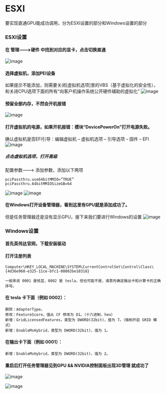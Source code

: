 # ESXI

要实现直通GPU能成功调用，分为ESXI设置的部分和Windows设置的部分

### ESXI设置

#### 在 管理--->硬件 中找到对应的显卡，点击切换直通
![image](https://user-images.githubusercontent.com/59044398/233246550-7d49d7f2-0724-4f40-9973-1f65215edfa8.png)

#### 选择虚拟机，添加PEI设备
如果提示不能添加，则需要关闭[虚拟机选项]里的VBS（基于虚拟化的安全性），和关闭CPU选项下面的所有“向客户机操作系统公开硬件辅助的虚拟化”
![image](https://user-images.githubusercontent.com/59044398/233247037-b87ea43a-e592-4dc7-9acb-e5b1af20ce25.png)

#### 预留全部内存，不然会开机报错
![image](https://user-images.githubusercontent.com/59044398/233248116-0920842e-311c-4104-907f-e1035d8da6a5.png)

#### 打开虚拟机的电源，如果开机报错：模块“DevicePowerOn”打开电源失败。

确认虚拟机是否EFI引导：编辑虚拟机 – 虚拟机选项 – 引导选项 – 固件 – EFI
![image](https://user-images.githubusercontent.com/59044398/233249115-9fc180de-4cbc-4f53-a9e5-b38086daecb2.png)

##### 点击虚拟机选项，打开高级

配置参数---> 添加参数，添加以下两项
```
pciPassthru.use64bitMMIO=”TRUE”
pciPassthru.64bitMMIOSizeGB=64
```
![image](https://user-images.githubusercontent.com/59044398/233247188-c2577a7c-c126-49ce-a583-b058e2ee26bb.png)
![image](https://user-images.githubusercontent.com/59044398/233247965-0f7ee717-f8dd-4cdc-99f3-924ab88f493b.png)

#### 在Windows打开设备管理器，看到这里有GPU就是添加成功了。
但是任务管理器还是没有显示GPU，接下来我们要进行Windows的设置
![image](https://user-images.githubusercontent.com/59044398/233249523-b2a4219d-16c6-48ba-b963-2da7d3b1d4a3.png)


### Windows设置

#### 首先英伟达官网，下载安装驱动

#### 打开注册列表
```
Computer\HKEY_LOCAL_MACHINE\SYSTEM\CurrentControlSet\Control\Class\{4d36e968-e325-11ce-bfc1-08002be10318}

一般来说 0001 是核显，0002 是 tesla，但也可能不是，请首先确定输出卡和计算卡的正确序号。
```

#### 在 tesla 卡下面（例如 0002）：
```
删除：AdapterType。
修改：FeatureScore，值从 CF 修改为 D1。（十六进制，hex）
新增：GridLicensedFeatures，类型为 DWORD(32bit)，值为 7。（强制开启 GRID 模式）
新增：EnableMsHybrid，类型为 DWORD(32bit)，值为 1。
```

#### 在输出卡下面（例如 0001）：
```
新增：EnableMsHybrid，类型为 DWORD(32bit)，值为 2。
```
#### 重启后打开任务管理器见到GPU && NVIDIA控制面板出现3D管理 就成功了 

![image](https://user-images.githubusercontent.com/59044398/233297713-63c1f00a-ad61-4894-8f01-09a5cad64002.png)

![image](https://user-images.githubusercontent.com/59044398/233297924-e53890f5-0060-4cd9-8921-9e3eba86bb3a.png)






